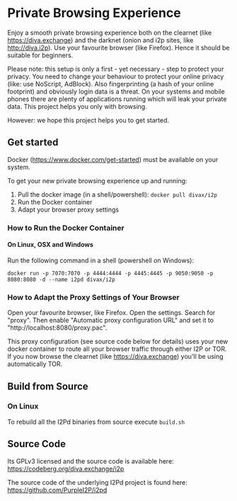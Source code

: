 # Private Browsing Experience
Enjoy a smooth private browsing experience both on the clearnet (like https://diva.exchange) and the darknet (onion and i2p sites, like http://diva.i2p). Use your favourite browser (like Firefox). Hence it should be suitable for beginners.

Please note: this setup is only a first - yet necessary - step to protect your privacy. You need to change your behaviour to protect your online privacy (like: use NoScript, AdBlock). Also fingerprinting (a hash of your online footprint) and obviously login data is a threat. On your systems and mobile phones there are plenty of applications running which will leak your private data. This project helps you only with browsing.

However: we hope this project helps you to get started.

## Get started
Docker (https://www.docker.com/get-started) must be available on your system. 

To get your new private browsing experience up and running:
1. Pull the docker image (in a shell/powershell): `docker pull divax/i2p`
2. Run the Docker container
3. Adapt your browser proxy settings

### How to Run the Docker Container
 
#### On Linux, OSX and Windows
Run the following command in a shell (powershell on Windows):

`docker run -p 7070:7070 -p 4444:4444 -p 4445:4445 -p 9050:9050 -p 8080:8080 -d --name i2pd divax/i2p`

### How to Adapt the Proxy Settings of Your Browser
Open your favourite browser, like Firefox. Open the settings. Search for "proxy". Then enable "Automatic proxy configuration URL" and set it to "http://localhost:8080/proxy.pac".

This proxy configuration (see source code below for details) uses your new docker container to route all your browser traffic through either I2P or TOR. If you now browse the clearnet (like https://diva.exchange) you'll be using automatically TOR.    

## Build from Source
### On Linux
To rebuild all the I2Pd binaries from source execute  `build.sh`

## Source Code
Its GPLv3 licensed and the source code is available here:
https://codeberg.org/diva.exchange/i2p

The source code of the underlying I2Pd project is found here: https://github.com/PurpleI2P/i2pd
